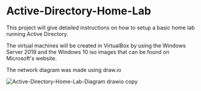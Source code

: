 # Active-Directory-Home-Lab

This project will give detailed instructions on how to setup a basic home lab running Active Directory.

The virtual machines will be created in VirtualBox by using the Windows Server 2019 and the Windows 10 iso images that can be found on Microsoft's website.

The network diagram was made using draw.io

![Active-Directory-Home-Lab-Diagram drawio copy](https://github.com/user-attachments/assets/8e93d508-5973-4d5d-8371-20366d3fb18d)

